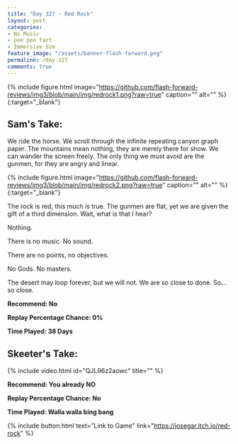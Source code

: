 ```yaml
---
title: "Day 327 - Red Rock"
layout: post
categories:
- No Music
- pee pee fart
- Immersive Sim
feature_image: "/assets/banner-flash-forward.png"
permalink: /day-327
comments: true
---
```


{% include figure.html image="https://github.com/flash-forward-reviews/img3/blob/main/img/redrock1.png?raw=true" caption="" alt="" %}{:target="_blank"}
 
## Sam's Take:

We ride the horse. We scroll through the infinite repeating canyon graph paper. The mountains mean nothing, they are merely there for show. We can wander the screen freely. The only thing we must avoid are the gunmen, for they are angry and linear.

{% include figure.html image="https://github.com/flash-forward-reviews/img3/blob/main/img/redrock2.png?raw=true" caption="" alt="" %}{:target="_blank"}

The rock is red, this much is true. The gunmen are flat, yet we are given the gift of a third dimension. Wait, what is that I hear?

Nothing.

There is no music. No sound.

There are no points, no objectives.

No Gods. No masters.

The desert may loop forever, but we will not. We are so close to done. So... so close.

**Recommend: No**

**Replay Percentage Chance: 0%**

**Time Played: 38 Days**

## Skeeter's Take:

{% include video.html id="QJL96z2aowc" title="" %}

**Recommend: You already NO**

**Replay Percentage Chance: No**

**Time Played: Walla walla bing bang**

{% include button.html text="Link to Game" link="https://josegar.itch.io/red-rock" %}